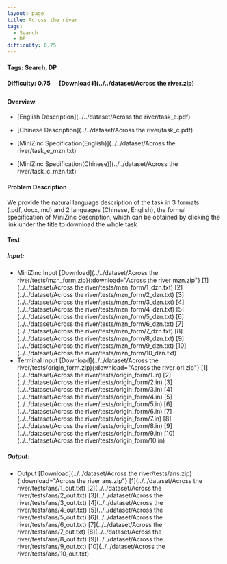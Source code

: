 ```yaml
---
layout: page
title: Across the river
tags:
  - Search
  - DP
difficulty: 0.75
---
```


#### Tags: Search, DP
#### Difficulty: 0.75 &nbsp;&nbsp;&nbsp;&nbsp; [Download⬇️](../../dataset/Across the river.zip)
#### Overview
- [English Description](../../dataset/Across the river/task_e.pdf)
- [Chinese Description](../../dataset/Across the river/task_c.pdf)
- [MiniZinc Specification(English)](../../dataset/Across the river/task_e_mzn.txt)

- [MiniZinc Specification(Chinese)](../../dataset/Across the river/task_c_mzn.txt)

#### Problem Description
We provide the natural language description of the task in 3 formats (.pdf,.docx,.md) and 2 languages (Chinese, English), the formal specification of MiniZinc description, which can be obtained by clicking the link under the title to download the whole task
#### Test
##### Input:
- MiniZinc Input [Download](../../dataset/Across the river/tests/mzn_form.zip){:download="Across the river mzn.zip"} [1](../../dataset/Across the river/tests/mzn_form/1_dzn.txt) [2](../../dataset/Across the river/tests/mzn_form/2_dzn.txt) [3](../../dataset/Across the river/tests/mzn_form/3_dzn.txt) [4](../../dataset/Across the river/tests/mzn_form/4_dzn.txt) [5](../../dataset/Across the river/tests/mzn_form/5_dzn.txt) [6](../../dataset/Across the river/tests/mzn_form/6_dzn.txt) [7](../../dataset/Across the river/tests/mzn_form/7_dzn.txt) [8](../../dataset/Across the river/tests/mzn_form/8_dzn.txt) [9](../../dataset/Across the river/tests/mzn_form/9_dzn.txt) [10](../../dataset/Across the river/tests/mzn_form/10_dzn.txt) 
- Terminal Input [Download](../../dataset/Across the river/tests/origin_form.zip){:download="Across the river ori.zip"} [1](../../dataset/Across the river/tests/origin_form/1.in) [2](../../dataset/Across the river/tests/origin_form/2.in) [3](../../dataset/Across the river/tests/origin_form/3.in) [4](../../dataset/Across the river/tests/origin_form/4.in) [5](../../dataset/Across the river/tests/origin_form/5.in) [6](../../dataset/Across the river/tests/origin_form/6.in) [7](../../dataset/Across the river/tests/origin_form/7.in) [8](../../dataset/Across the river/tests/origin_form/8.in) [9](../../dataset/Across the river/tests/origin_form/9.in) [10](../../dataset/Across the river/tests/origin_form/10.in) 

##### Output:
- Output [Download](../../dataset/Across the river/tests/ans.zip){:download="Across the river ans.zip"} [1](../../dataset/Across the river/tests/ans/1_out.txt) [2](../../dataset/Across the river/tests/ans/2_out.txt) [3](../../dataset/Across the river/tests/ans/3_out.txt) [4](../../dataset/Across the river/tests/ans/4_out.txt) [5](../../dataset/Across the river/tests/ans/5_out.txt) [6](../../dataset/Across the river/tests/ans/6_out.txt) [7](../../dataset/Across the river/tests/ans/7_out.txt) [8](../../dataset/Across the river/tests/ans/8_out.txt) [9](../../dataset/Across the river/tests/ans/9_out.txt) [10](../../dataset/Across the river/tests/ans/10_out.txt) 


